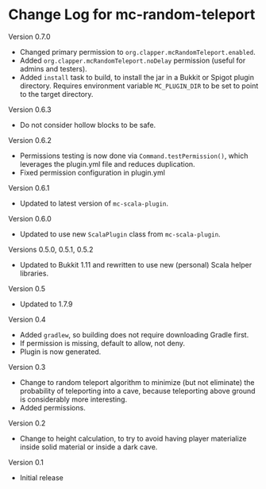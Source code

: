 # Change Log for mc-random-teleport

Version 0.7.0

* Changed primary permission to `org.clapper.mcRandomTeleport.enabled`.
* Added `org.clapper.mcRandomTeleport.noDelay` permission (useful for admins
  and testers).
* Added `install` task to build, to install the jar in a Bukkit or Spigot
  plugin directory. Requires environment variable `MC_PLUGIN_DIR` to be set
  to point to the target directory.

Version 0.6.3

* Do not consider hollow blocks to be safe.

Version 0.6.2

* Permissions testing is now done via `Command.testPermission()`, which
  leverages the plugin.yml file and reduces duplication.
* Fixed permission configuration in plugin.yml

Version 0.6.1

* Updated to latest version of `mc-scala-plugin`.

Version 0.6.0

* Updated to use new `ScalaPlugin` class from `mc-scala-plugin`.

Versions 0.5.0, 0.5.1, 0.5.2

* Updated to Bukkit 1.11 and rewritten to use new (personal) Scala helper 
  libraries.

Version 0.5

* Updated to 1.7.9

Version 0.4

* Added `gradlew`, so building does not require downloading Gradle first.
* If permission is missing, default to allow, not deny.
* Plugin is now generated.

Version 0.3

* Change to random teleport algorithm to minimize (but not eliminate)
  the probability of teleporting into a cave, because teleporting above
  ground is considerably more interesting.
* Added permissions.

Version 0.2

* Change to height calculation, to try to avoid having player materialize
  inside solid material or inside a dark cave.

Version 0.1

* Initial release
